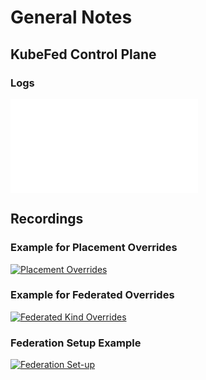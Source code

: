 # General Notes

## KubeFed Control Plane

### Logs
![Controller logs](./kubefedControlPlane.md)

## Recordings

### Example for Placement Overrides
[![Placement Overrides](https://asciinema.org/a/GEAPcQoqrvrZxTqgOgLK1ZiBx.png)](https://asciinema.org/a/GEAPcQoqrvrZxTqgOgLK1ZiBx)

### Example for Federated<Kind> Overrides
[![Federated Kind Overrides](https://asciinema.org/a/bI79EbCPZ2YEokbUAlQjI4kJ1.png)](https://asciinema.org/a/bI79EbCPZ2YEokbUAlQjI4kJ1)

### Federation Setup Example
[![Federation Set-up](https://asciinema.org/a/EguLJv8ykcEPCc2bHrATHG6ki.png)](https://asciinema.org/a/EguLJv8ykcEPCc2bHrATHG6ki)


